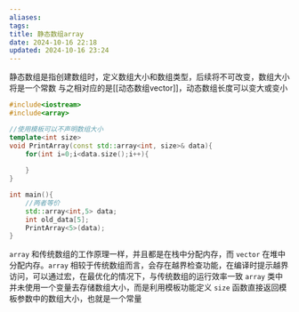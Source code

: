 ```yaml
---
aliases: 
tags: 
title: 静态数组array
date: 2024-10-16 22:18
updated: 2024-10-16 23:24
---
```

静态数组是指创建数组时，定义数组大小和数组类型，后续将不可改变，数组大小将是一个常数
与之相对应的是[[动态数组vector]]，动态数组长度可以变大或变小

```cpp
#include<iostream>
#include<array>

//使用模板可以不声明数组大小
template<int size>
void PrintArray(const std::array<int, size>& data){
	for(int i=0;i<data.size();i++){
		
	}
}

int main(){
	//两者等价
	std::array<int,5> data;
	int old_data[5];
	PrintArray<5>(data);
}
```

`array` 和传统数组的工作原理一样，并且都是在栈中分配内存，而 `vector` 在堆中分配内存。`array` 相较于传统数组而言，会存在越界检查功能，在编译时提示越界访问，可以通过宏，在最优化的情况下，与传统数组的运行效率一致
`array` 类中并未使用一个变量去存储数组大小，而是利用模板功能定义 `size` 函数直接返回模板参数中的数组大小，也就是一个常量